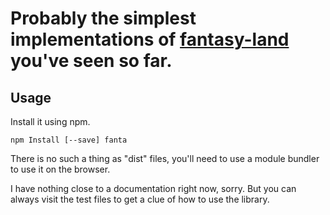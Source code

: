 # Probably the simplest implementations of [fantasy-land](https://github.com/fantasyland/fantasy-land) you've seen so far.

## Usage
Install it using npm.  
```
npm Install [--save] fanta
```
There is no such a thing as "dist" files, you'll need to use a module bundler to
use it on the browser.

I have nothing close to a documentation right now, sorry. But you can always visit
the test files to get a clue of how to use the library.
